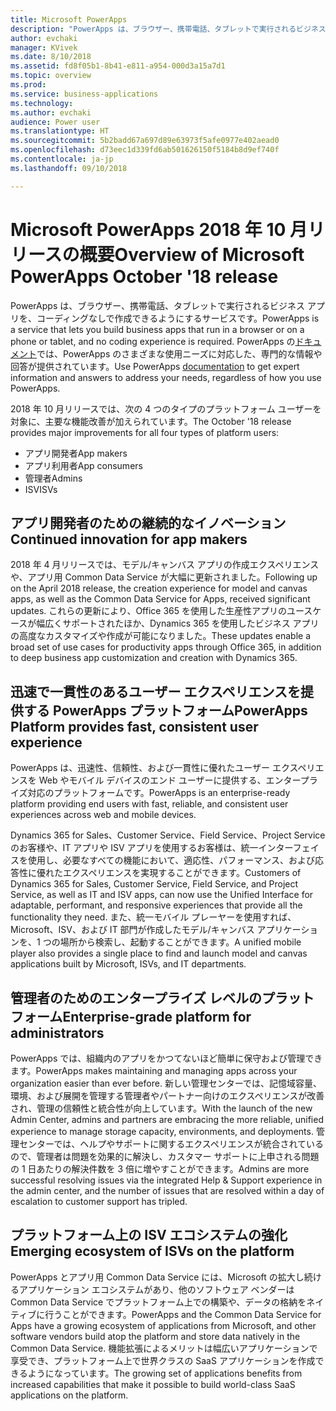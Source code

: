 ```yaml
---
title: Microsoft PowerApps
description: "PowerApps は、ブラウザー、携帯電話、タブレットで実行されるビジネス アプリを、コーディングなしで作成できるようにするサービスです。"
author: evchaki
manager: KVivek
ms.date: 8/10/2018
ms.assetid: fd8f05b1-8b41-e811-a954-000d3a15a7d1
ms.topic: overview
ms.prod: 
ms.service: business-applications
ms.technology: 
ms.author: evchaki
audience: Power user
ms.translationtype: HT
ms.sourcegitcommit: 5b2badd67a697d89e63973f5afe0977e402aead0
ms.openlocfilehash: d73eec1d339fd6ab501626150f5184b8d9ef740f
ms.contentlocale: ja-jp
ms.lasthandoff: 09/10/2018

---
```


# <a name="overview-of-microsoft-powerapps-october-18-release"></a><span data-ttu-id="42ce9-103">Microsoft PowerApps 2018 年 10 月リリースの概要</span><span class="sxs-lookup"><span data-stu-id="42ce9-103">Overview of Microsoft PowerApps October '18 release</span></span>

<span data-ttu-id="42ce9-104">PowerApps は、ブラウザー、携帯電話、タブレットで実行されるビジネス アプリを、コーディングなしで作成できるようにするサービスです。</span><span class="sxs-lookup"><span data-stu-id="42ce9-104">PowerApps is a service that lets you build business apps that run in a browser or on a phone or tablet, and no coding experience is required.</span></span> <span data-ttu-id="42ce9-105">PowerApps の[ドキュメント](https://docs.microsoft.com/powerapps/)では、PowerApps のさまざまな使用ニーズに対応した、専門的な情報や回答が提供されています。</span><span class="sxs-lookup"><span data-stu-id="42ce9-105">Use PowerApps [documentation](https://docs.microsoft.com/powerapps/) to get expert information and answers to address your needs, regardless of how you use PowerApps.</span></span>

<span data-ttu-id="42ce9-106">2018 年 10 月リリースでは、次の 4 つのタイプのプラットフォーム ユーザーを対象に、主要な機能改善が加えられています。</span><span class="sxs-lookup"><span data-stu-id="42ce9-106">The October '18 release provides major improvements for all four types of platform users:</span></span> 

- <span data-ttu-id="42ce9-107">アプリ開発者</span><span class="sxs-lookup"><span data-stu-id="42ce9-107">App makers</span></span>
- <span data-ttu-id="42ce9-108">アプリ利用者</span><span class="sxs-lookup"><span data-stu-id="42ce9-108">App consumers</span></span>
- <span data-ttu-id="42ce9-109">管理者</span><span class="sxs-lookup"><span data-stu-id="42ce9-109">Admins</span></span>
- <span data-ttu-id="42ce9-110">ISV</span><span class="sxs-lookup"><span data-stu-id="42ce9-110">ISVs</span></span>

## <a name="continued-innovation-for-app-makers"></a><span data-ttu-id="42ce9-111">アプリ開発者のための継続的なイノベーション</span><span class="sxs-lookup"><span data-stu-id="42ce9-111">Continued innovation for app makers</span></span> 

<span data-ttu-id="42ce9-112">2018 年 4 月リリースでは、モデル/キャンバス アプリの作成エクスペリエンスや、アプリ用 Common Data Service が大幅に更新されました。</span><span class="sxs-lookup"><span data-stu-id="42ce9-112">Following up on the April 2018 release, the creation experience for model and canvas apps, as well as the Common Data Service for Apps, received significant updates.</span></span> <span data-ttu-id="42ce9-113">これらの更新により、Office 365 を使用した生産性アプリのユースケースが幅広くサポートされたほか、Dynamics 365 を使用したビジネス アプリの高度なカスタマイズや作成が可能になりました。</span><span class="sxs-lookup"><span data-stu-id="42ce9-113">These updates enable a broad set of use cases for productivity apps through Office 365, in addition to deep business app customization and creation with Dynamics 365.</span></span>  

## <a name="powerapps-platform-provides-fast-consistent-user-experience"></a><span data-ttu-id="42ce9-114">迅速で一貫性のあるユーザー エクスペリエンスを提供する PowerApps プラットフォーム</span><span class="sxs-lookup"><span data-stu-id="42ce9-114">PowerApps Platform provides fast, consistent user experience</span></span> 

<span data-ttu-id="42ce9-115">PowerApps は、迅速性、信頼性、および一貫性に優れたユーザー エクスペリエンスを Web やモバイル デバイスのエンド ユーザーに提供する、エンタープライズ対応のプラットフォームです。</span><span class="sxs-lookup"><span data-stu-id="42ce9-115">PowerApps is an enterprise-ready platform providing end users with fast, reliable, and consistent user experiences across web and mobile devices.</span></span>  

<span data-ttu-id="42ce9-116">Dynamics 365 for Sales、Customer Service、Field Service、Project Service のお客様や、IT アプリや ISV アプリを使用するお客様は、統一インターフェイスを使用し、必要なすべての機能において、適応性、パフォーマンス、および応答性に優れたエクスペリエンスを実現することができます。</span><span class="sxs-lookup"><span data-stu-id="42ce9-116">Customers of Dynamics 365 for Sales, Customer Service, Field Service, and Project Service, as well as IT and ISV apps, can now use the Unified Interface for adaptable, performant, and responsive experiences that provide all the functionality they need.</span></span> <span data-ttu-id="42ce9-117">また、統一モバイル プレーヤーを使用すれば、Microsoft、ISV、および IT 部門が作成したモデル/キャンバス アプリケーションを、1 つの場所から検索し、起動することができます。</span><span class="sxs-lookup"><span data-stu-id="42ce9-117">A unified mobile player also provides a single place to find and launch model and canvas applications built by Microsoft, ISVs, and IT departments.</span></span>  

## <a name="enterprise-grade-platform-for-administrators"></a><span data-ttu-id="42ce9-118">管理者のためのエンタープライズ レベルのプラットフォーム</span><span class="sxs-lookup"><span data-stu-id="42ce9-118">Enterprise-grade platform for administrators</span></span> 

<span data-ttu-id="42ce9-119">PowerApps では、組織内のアプリをかつてないほど簡単に保守および管理できます。</span><span class="sxs-lookup"><span data-stu-id="42ce9-119">PowerApps makes maintaining and managing apps across your organization easier than ever before.</span></span> <span data-ttu-id="42ce9-120">新しい管理センターでは、記憶域容量、環境、および展開を管理する管理者やパートナー向けのエクスペリエンスが改善され、管理の信頼性と統合性が向上しています。</span><span class="sxs-lookup"><span data-stu-id="42ce9-120">With the launch of the new Admin Center, admins and partners are embracing the more reliable, unified experience to manage storage capacity, environments, and deployments.</span></span> <span data-ttu-id="42ce9-121">管理センターでは、ヘルプやサポートに関するエクスペリエンスが統合されているので、管理者は問題を効果的に解決し、カスタマー サポートに上申される問題の 1 日あたりの解決件数を 3 倍に増やすことができます。</span><span class="sxs-lookup"><span data-stu-id="42ce9-121">Admins are more successful resolving issues via the integrated Help & Support experience in the admin center, and the number of issues that are resolved within a day of escalation to customer support has tripled.</span></span> 

## <a name="emerging-ecosystem-of-isvs-on-the-platform"></a><span data-ttu-id="42ce9-122">プラットフォーム上の ISV エコシステムの強化</span><span class="sxs-lookup"><span data-stu-id="42ce9-122">Emerging ecosystem of ISVs on the platform</span></span>

<span data-ttu-id="42ce9-123">PowerApps とアプリ用 Common Data Service には、Microsoft の拡大し続けるアプリケーション エコシステムがあり、他のソフトウェア ベンダーは Common Data Service でプラットフォーム上での構築や、データの格納をネイティブに行うことができます。</span><span class="sxs-lookup"><span data-stu-id="42ce9-123">PowerApps and the Common Data Service for Apps have a growing ecosystem of applications from Microsoft, and other software vendors build atop the platform and store data natively in the Common Data Service.</span></span> <span data-ttu-id="42ce9-124">機能拡張によるメリットは幅広いアプリケーションで享受でき、プラットフォーム上で世界クラスの SaaS アプリケーションを作成できるようになっています。</span><span class="sxs-lookup"><span data-stu-id="42ce9-124">The growing set of applications benefits from increased capabilities that make it possible to build world-class SaaS applications on the platform.</span></span>

